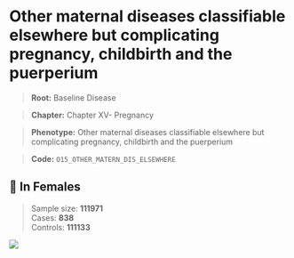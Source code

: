 # Other maternal diseases classifiable elsewhere but complicating pregnancy, childbirth and the puerperium

> **Root:** Baseline Disease  

> **Chapter:** Chapter XV- Pregnancy  

> **Phenotype:** Other maternal diseases classifiable elsewhere but complicating pregnancy, childbirth and the puerperium  

> **Code:** `O15_OTHER_MATERN_DIS_ELSEWHERE`

## 👩 In Females  
> Sample size: **111971**  
> Cases: **838**  
> Controls: **111133**
<img src="/Disease/Figures/ALL/Baseline/O15_OTHER_MATERN_DIS_ELSEWHERE.png"/>
<CsvTable src="/public/Disease/Data/ALL/Baseline/LG_O15_OTHER_MATERN_DIS_ELSEWHERE.csv" label="🔍 View full results" />
